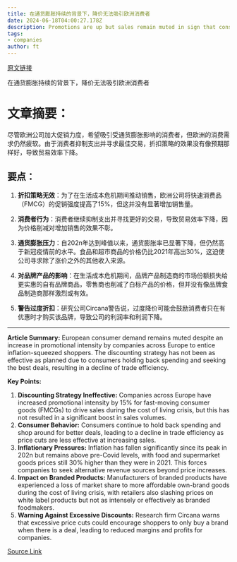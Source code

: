 ```yaml
---
title: 在通货膨胀持续的背景下，降价无法吸引欧洲消费者
date: 2024-06-18T04:00:27.178Z
description: Promotions are up but sales remain muted in sign that consumer demand is not recovering
tags: 
- companies
author: ft
---
```


[原文链接](https://ft.com/content/647a42b1-7bcd-44e7-b07c-9e76c2e14feb)

在通货膨胀持续的背景下，降价无法吸引欧洲消费者

# 文章摘要：
尽管欧洲公司加大促销力度，希望吸引受通货膨胀影响的消费者，但欧洲的消费需求仍然疲软。由于消费者抑制支出并寻求最佳交易，折扣策略的效果没有像预期那样好，导致贸易效率下降。

## 要点：

1. **折扣策略无效**：为了在生活成本危机期间推动销售，欧洲公司将快速消费品（FMCG）的促销强度提高了15%，但这并没有显著增加销售量。

2. **消费者行为**：消费者继续抑制支出并寻找更好的交易，导致贸易效率下降，因为价格削减对增加销售的效果不彰。

3. **通货膨胀压力**：自202n年达到峰值以来，通货膨胀率已显著下降，但仍然高于新冠疫情前的水平。食品和超市商品的价格仍比2021年高出30%，这迫使公司寻求除了涨价之外的其他收入来源。

4. **对品牌产品的影响**：在生活成本危机期间，品牌产品制造商的市场份额损失给更实惠的自有品牌商品，零售商也削减了白标产品的价格，但并没有像品牌食品制造商那样激烈或有效。

5. **警告过度折扣**：研究公司Circana警告说，过度降价可能会鼓励消费者只在有优惠时才购买该品牌，导致公司的利润率和利润下降。

---

 **Article Summary:**
European consumer demand remains muted despite an increase in promotional intensity by companies across Europe to entice inflation-squeezed shoppers. The discounting strategy has not been as effective as planned due to consumers holding back spending and seeking the best deals, resulting in a decline of trade efficiency.

**Key Points:**
1. **Discounting Strategy Ineffective:** Companies across Europe have increased promotional intensity by 15% for fast-moving consumer goods (FMCGs) to drive sales during the cost of living crisis, but this has not resulted in a significant boost in sales volumes.
2. **Consumer Behavior:** Consumers continue to hold back spending and shop around for better deals, leading to a decline in trade efficiency as price cuts are less effective at increasing sales.
3. **Inflationary Pressures:** Inflation has fallen significantly since its peak in 202n but remains above pre-Covid levels, with food and supermarket goods prices still 30% higher than they were in 2021. This forces companies to seek alternative revenue sources beyond price increases.
4. **Impact on Branded Products:** Manufacturers of branded products have experienced a loss of market share to more affordable own-brand goods during the cost of living crisis, with retailers also slashing prices on white label products but not as intensely or effectively as branded foodmakers.
5. **Warning Against Excessive Discounts:** Research firm Circana warns that excessive price cuts could encourage shoppers to only buy a brand when there is a deal, leading to reduced margins and profits for companies.

[Source Link](https://ft.com/content/647a42b1-7bcd-44e7-b07c-9e76c2e14feb)

